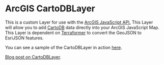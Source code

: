 # ArcGIS CartoDBLayer #

This is a custom Layer for use with the [ArcGIS JavaScript API.](http://esriurl.com/js)
This Layer will allow you to add [CartoDB](http://cartodb.com/) data
directly into your ArcGIS JavaScript Map.
This Layer is dependent on [Terraformer](http://terraformer.io/arcgis-parser/)
to convert the GeoJSON to EsriJSON features.

You can see a sample of the CartoDBLayer in action [here](http://www.odoe.net/apps/arccartodb/sample/).

[Blog post on CartoDBLayer](http://odoe.net/blog/cartodb-with-arcgis-api-for-javascript).
